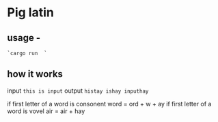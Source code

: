 # Pig latin
## usage -
	`cargo run	`
## how it works
 input  `this is input`
 output `histay ishay inputhay`


if first letter of a word is consonent
 word = ord + w + ay
if first letter of a word is vovel
 air = air + hay